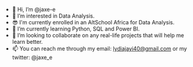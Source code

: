 - 👋 Hi, I’m @jaxe-e
- 👀 I’m interested in Data Analysis.
- 😎 I'm currently enrolled in an AltSchool Africa for Data Analysis.
- 🌱 I’m currently learning Python, SQL and Power BI.
- 💞️ I’m looking to collaborate on any real-life projects that will help me learn better.
- 📫 You can reach me through my email: lydiajayi40@gmail.com or my twitter: @jaxe_e

<!---
jaxe-e/jaxe-e is a ✨ special ✨ repository because its `README.md` (this file) appears on your GitHub profile.
You can click the Preview link to take a look at your changes.
--->
